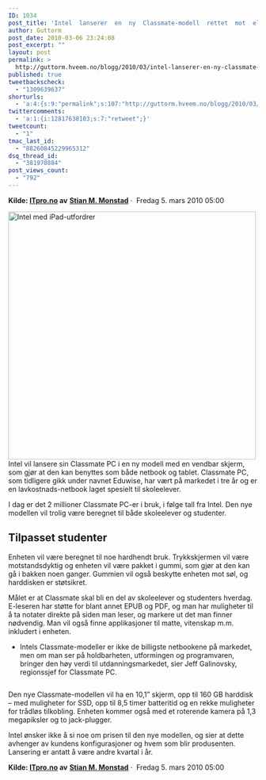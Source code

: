 ```yaml
---
ID: 1034
post_title: 'Intel  lanserer  en  ny  Classmate-modell  rettet  mot  elever  og  studenter.'
author: Guttorm
post_date: 2010-03-06 23:24:08
post_excerpt: ""
layout: post
permalink: >
  http://guttorm.hveem.no/blogg/2010/03/intel-lanserer-en-ny-classmate-modell-rettet-mot-elever-og-studenter/
published: true
tweetbackscheck:
  - "1309639637"
shorturls:
  - 'a:4:{s:9:"permalink";s:107:"http://guttorm.hveem.no/blogg/2010/03/intel-lanserer-en-ny-classmate-modell-rettet-mot-elever-og-studenter/";s:7:"tinyurl";s:26:"http://tinyurl.com/yf8kkob";s:4:"isgd";s:18:"http://is.gd/9QpqM";s:5:"bitly";s:20:"http://bit.ly/bNdRfm";}'
twittercomments:
  - 'a:1:{i:12817638103;s:7:"retweet";}'
tweetcount:
  - "1"
tmac_last_id:
  - "88260845229965312"
dsq_thread_id:
  - "381970884"
post_views_count:
  - "792"
---
```

<strong>Kilde: <a href="http://itpro.no/art/14972.html">ITpro.no</a> av</strong> <strong><a href="http://itpro.no/art/user.php?op=userinfo&amp;uname=staizen">Stian  M. Monstad</a></strong> ·  Fredag  5. mars 2010 05:00
<div><script type="text/javascript">// < ![CDATA[
// < ![CDATA[
// < ![CDATA[
google_ad_client = "pub-3408548916592747";
/* 468x60, created 1/12/09 */
google_ad_slot = "1873570536";
google_ad_width = 468;
google_ad_height = 60;
// ]]></script> <script src="http://pagead2.googlesyndication.com/pagead/show_ads.js" type="text/javascript">
</script></div>
<img src="http://fx.itpro.no/top/intelclass01.jpg" alt="Intel med  iPad-utfordrer" width="500" />
<div>Intel vil lansere sin Classmate PC i en ny modell med  en vendbar skjerm, som gjør at den kan benyttes som både netbook og  tablet. Classmate PC, som tidligere gikk under navnet Eduwise, har vært  på markedet i tre år og er en lavkostnads-netbook laget spesielt til  skoleelever.

I dag er det 2 millioner Classmate PC-er i bruk, i følge tall fra Intel.  Den nye modellen vil trolig være beregnet til både skoleelever og  studenter.
<h2>Tilpasset studenter</h2>
</div>
<div>Enheten vil være beregnet til noe hardhendt bruk. Trykkskjermen vil være  motstandsdyktig og enheten vil være pakket i gummi, som gjør at den kan  gå i bakken noen ganger. Gummien vil også beskytte enheten mot søl, og  harddisken er støtsikret.

Målet er at Classmate skal bli en del av skoleelever og studenters  hverdag. E-leseren har støtte for blant annet EPUB og PDF, og man har  muligheter til å ta notater direkte på siden man leser, og markere ut  det man finner nødvendig. Man vil også finne applikasjoner til matte,  vitenskap m.m. inkludert i enheten.

- Intels Classmate-modeller er ikke de billigste netbookene på markedet,  men om man ser på holdbarheten, utformingen og programvaren, bringer  den høy verdi til utdanningsmarkedet, sier Jeff Galinovsky, regionssjef  for Classmate PC.

<img src="http://fx.itpro.no/scr/intelclass02.jpg" alt="" />

Den nye Classmate-modellen vil ha en 10,1” skjerm, opp til 160 GB  harddisk – med muligheter for SSD, opp til 8,5 timer batteritid og en  rekke muligheter for trådløs tilkobling. Enheten kommer også med et  roterende kamera på 1,3 megapiksler og to jack-plugger.

Intel ønsker ikke å si noe om prisen til den nye modellen, og sier at  dette avhenger av kundens konfigurasjoner og hvem som blir produsenten.  Lansering er antatt å være andre kvartal i år.

</div>
<div><strong>Kilde: <a href="http://itpro.no/art/14972.html">ITpro.no</a> av</strong> <strong><a href="http://itpro.no/art/user.php?op=userinfo&amp;uname=staizen">Stian   M. Monstad</a></strong> ·  Fredag  5. mars 2010 05:00</div>